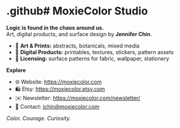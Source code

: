 # .github# MoxieColor Studio

**Logic is found in the chaos around us.**  
Art, digital products, and surface design by **Jennifer Chin**.

- 🎨 **Art & Prints:** abstracts, botanicals, mixed media  
- 🧩 **Digital Products:** printables, textures, stickers, pattern assets  
- 🧵 **Licensing:** surface patterns for fabric, wallpaper, stationery

**Explore**
- 🌐 Website: https://moxiecolor.com
- 🛍️ Etsy: https://moxiecolor.etsy.com
- ✉️ Newsletter: https://moxiecolor.com/newsletter/
- 📧 Contact: jchin@moxiecolor.com

*Color. Courage. Curiosity.*
